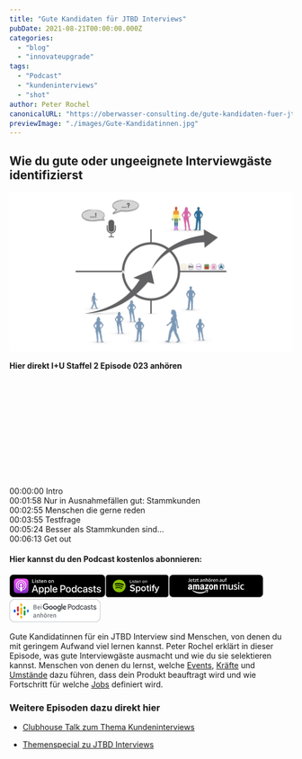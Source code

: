 ```yaml
---
title: "Gute Kandidaten für JTBD Interviews"
pubDate: 2021-08-21T00:00:00.000Z
categories:
  - "blog"
  - "innovateupgrade"
tags:
  - "Podcast"
  - "kundeninterviews"
  - "shot"
author: Peter Rochel
canonicalURL: "https://oberwasser-consulting.de/gute-kandidaten-fuer-jtbd-interviews"
previewImage: "./images/Gute-Kandidatinnen.jpg"
---
```


## Wie du gute oder ungeeignete Interviewgäste identifizierst

![Ideale Kandidaten für Kundeninterviews identifizieren](./images/Gute-Kandidatinnen.jpg "Testpersonen für Kundeninterviews")

**Hier direkt I+U Staffel 2 Episode 023 anhören**

<iframe data-cookie-consent="marketing" data-cookieblock-src="https://embed.podcasts.apple.com/us/podcast/gute-kandidatinnen-f%C3%BCr-jtbd-interviews/id1354901024?i=1000532701922&amp;itsct=podcast_box_player&amp;itscg=30200&amp;ls=1&amp;theme=auto" height="175px" frameborder="0" sandbox="allow-forms allow-popups allow-same-origin allow-scripts allow-top-navigation-by-user-activation" allow="autoplay *; encrypted-media *;" style="width: 100%; max-width: 660px; overflow: hidden; border-top-left-radius: 10px; border-top-right-radius: 10px; border-bottom-right-radius: 10px; border-bottom-left-radius: 10px; background-color: transparent;"></iframe>

00:00:00 Intro<br>
00:01:58 Nur in Ausnahmefällen gut: Stammkunden<br>
00:02:55 Menschen die gerne reden<br>
00:03:55 Testfrage<br>
00:05:24 Besser als Stammkunden sind…<br>
00:06:13 Get out

#### Hier kannst du den Podcast kostenlos abonnieren:

[![](images/listen-on-apple-podcast.png)](https://podcasts.apple.com/de/podcast/gute-kandidatinnen-für-jtbd-interviews/id1354901024?i=1000532701922&itsct=podcast_box&itscg=30200&ls=1)[![](images/listen-on-spotify.png)](https://open.spotify.com/episode/5a8Ax1wubegnC7XDqUsR19?si=Fj0QjjHFQFqPjk0obgaV8A)[![](images/ListenOn_AmazonMusic_button_Black_RGB_5X_DE-300x73.png)](https://music.amazon.de/podcasts/4838bd28-7b97-4912-80cb-de39a6c75654/episodes/786e5175-3b35-4bdd-8666-fbea3fbc01c1/innovate-upgrade-gute-kandidatinnen-für-jtbd-interviews)[![jobs to be done podcast](images/DE_Google_Podcasts_Badge_8x-300x76.png)](https://podcasts.google.com/feed/aHR0cHM6Ly96dW04cnkucG9kY2FzdGVyLmRlL29iZXJ3YXNzZXIucnNz/episode/cG9kLTYxMWY1OWQ3N2JhOWY0Mjc5Njc1NTU?sa=X&ved=0CAUQkfYCahcKEwiooZT4pJGCAxUAAAAAHQAAAAAQAQ)

Gute Kandidatinnen für ein JTBD Interview sind Menschen, von denen du mit geringem Aufwand viel lernen kannst. Peter Rochel erklärt in dieser Episode, was gute Interviewgäste ausmacht und wie du sie selektieren kannst. Menschen von denen du lernst, welche [Events](https://oberwasser-consulting.de/kraefte-im-jobs-to-be-done-modell/), [Kräfte](https://oberwasser-consulting.de/kraefte-im-jobs-to-be-done-modell/) und [Umstände](https://oberwasser-consulting.de/limitierender-kontext/) dazu führen, dass dein Produkt beauftragt wird und wie Fortschritt für welche [Jobs](https://oberwasser-consulting.de/der-job-to-be-done-jtbd/) definiert wird.

### Weitere Episoden dazu direkt hier

- [Clubhouse Talk zum Thema Kundeninterviews](https://oberwasser-consulting.de/auf-die-fragen-kommt-es-an-jtbd-meetup-35/)

- [Themenspecial zu JTBD Interviews](https://oberwasser-consulting.de/interview/)
